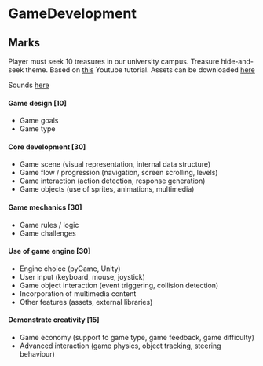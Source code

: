 # GameDevelopment

## Marks

Player must seek 10 treasures in our university campus. Treasure hide-and-seek theme.
Based on [this]() Youtube tutorial.
Assets can be downloaded [here](https://kenney.nl/assets/topdown-shooter)

Sounds [here](https://www.youtube.com/redirect?q=http%3A%2F%2Fkidscancode.org%2Fblog%2Fimg%2FSounds.zip&redir_token=NFmDLLMugNkdO4VeCBa6wR2PZB18MTU3NjU4MjQyOEAxNTc2NDk2MDI4&event=video_description&v=vzJ0WG2LSYw)



#### Game design [10]

* Game goals
* Game type

#### Core development [30]

* Game scene (visual representation, internal data structure)
* Game flow / progression (navigation, screen scrolling, levels)
* Game interaction (action detection, response generation)
* Game objects (use of sprites, animations, multimedia)

#### Game mechanics [30]

* Game rules / logic
* Game challenges

#### Use of game engine [30]

* Engine choice (pyGame, Unity)
* User input (keyboard, mouse, joystick)
* Game object interaction (event triggering, collision detection)
* Incorporation of multimedia content
* Other features (assets, external libraries)

#### Demonstrate creativity [15]

* Game economy (support to game type, game feedback, game difficulty)
* Advanced interaction (game physics, object tracking, steering behaviour)